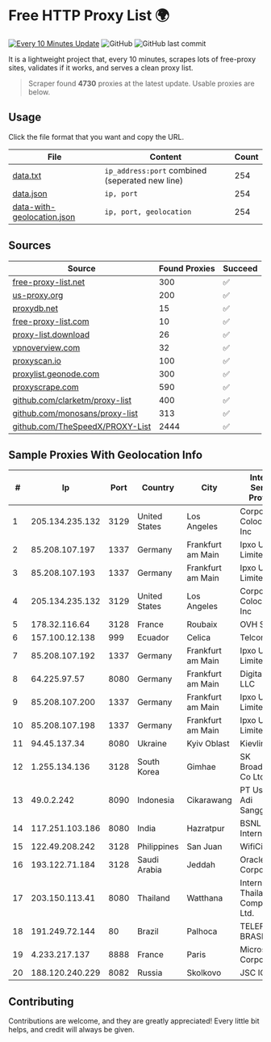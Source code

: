 
# Free HTTP Proxy List 🌍

[![Every 10 Minutes Update](https://github.com/mertguvencli/http-proxy-list/actions/workflows/main.yml/badge.svg?branch=main)](https://github.com/mertguvencli/http-proxy-list/actions/workflows/main.yml)
![GitHub](https://img.shields.io/github/license/mertguvencli/http-proxy-list)
![GitHub last commit](https://img.shields.io/github/last-commit/mertguvencli/http-proxy-list)

It is a lightweight project that, every 10 minutes, scrapes lots of free-proxy sites, validates if it works, and serves a clean proxy list.


> Scraper found **4730** proxies at the latest update. Usable proxies are below.

## Usage

Click the file format that you want and copy the URL.


|File|Content|Count|
|----|-------|-----|
|[data.txt](https://raw.githubusercontent.com/mertguvencli/http-proxy-list/main/proxy-list/data.txt)|`ip_address:port` combined (seperated new line)|254|
|[data.json](https://raw.githubusercontent.com/mertguvencli/http-proxy-list/main/proxy-list/data.json)|`ip, port`|254|
|[data-with-geolocation.json](https://raw.githubusercontent.com/mertguvencli/http-proxy-list/main/proxy-list/data-with-geolocation.json)|`ip, port, geolocation`|254|

## Sources

|Source|Found Proxies|Succeed|
|------|-------------|-------|
|[free-proxy-list.net](https://free-proxy-list.net)|300|✅|
|[us-proxy.org](https://www.us-proxy.org)|200|✅|
|[proxydb.net](http://proxydb.net)|15|✅|
|[free-proxy-list.com](https://free-proxy-list.com/?page=&port=&type%5B%5D=http&type%5B%5D=https&up_time=0&search=Search)|10|✅|
|[proxy-list.download](https://www.proxy-list.download/HTTP)|26|✅|
|[vpnoverview.com](https://vpnoverview.com/privacy/anonymous-browsing/free-proxy-servers)|32|✅|
|[proxyscan.io](https://www.proxyscan.io)|100|✅|
|[proxylist.geonode.com](https://proxylist.geonode.com/api/proxy-list?limit=300&page=1&sort_by=lastChecked&sort_type=desc&protocols=http,https)|300|✅|
|[proxyscrape.com](https://api.proxyscrape.com/v2/?request=displayproxies&protocol=http&timeout=10000&country=all&ssl=all&anonymity=all)|590|✅|
|[github.com/clarketm/proxy-list](https://raw.githubusercontent.com/clarketm/proxy-list/master/proxy-list-raw.txt)|400|✅|
|[github.com/monosans/proxy-list](https://raw.githubusercontent.com/monosans/proxy-list/main/proxies/http.txt)|313|✅|
|[github.com/TheSpeedX/PROXY-List](https://raw.githubusercontent.com/TheSpeedX/PROXY-List/master/http.txt)|2444|✅|


## Sample Proxies With Geolocation Info

|#|Ip|Port|Country|City|Internet Service Provider|
|-|--|----|-------|----|-------------------------|
|1|205.134.235.132|3129|United States|Los Angeles|Corporate Colocation Inc|
|2|85.208.107.197|1337|Germany|Frankfurt am Main|Ipxo UK Limited|
|3|85.208.107.193|1337|Germany|Frankfurt am Main|Ipxo UK Limited|
|4|205.134.235.132|3129|United States|Los Angeles|Corporate Colocation Inc|
|5|178.32.116.64|3128|France|Roubaix|OVH SAS|
|6|157.100.12.138|999|Ecuador|Celica|Telconet S.A|
|7|85.208.107.192|1337|Germany|Frankfurt am Main|Ipxo UK Limited|
|8|64.225.97.57|8080|Germany|Frankfurt am Main|DigitalOcean, LLC|
|9|85.208.107.200|1337|Germany|Frankfurt am Main|Ipxo UK Limited|
|10|85.208.107.198|1337|Germany|Frankfurt am Main|Ipxo UK Limited|
|11|94.45.137.34|8080|Ukraine|Kyiv Oblast|Kievline LLC|
|12|1.255.134.136|3128|South Korea|Gimhae|SK Broadband Co Ltd|
|13|49.0.2.242|8090|Indonesia|Cikarawang|PT Usaha Adi Sanggoro|
|14|117.251.103.186|8080|India|Hazratpur|BSNL Internet|
|15|122.49.208.242|3128|Philippines|San Juan|WifiCity, Inc|
|16|193.122.71.184|3128|Saudi Arabia|Jeddah|Oracle Corporation|
|17|203.150.113.41|8080|Thailand|Watthana|Internet Thailand Company Ltd.|
|18|191.249.72.144|80|Brazil|Palhoca|TELEFÔNICA BRASIL S.A|
|19|4.233.217.137|8888|France|Paris|Microsoft Corporation|
|20|188.120.240.229|8082|Russia|Skolkovo|JSC IOT|



## Contributing

Contributions are welcome, and they are greatly appreciated! Every
little bit helps, and credit will always be given.

